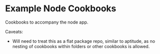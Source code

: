 Example Node Cookbooks
======================

Cookbooks to accompany the node app.

Caveats:

- Will need to treat this as a flat package repo, similar to aptitude, as no nesting of cookbooks within folders or other cookbooks is allowed.
